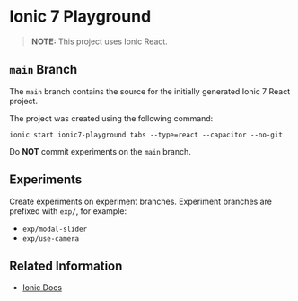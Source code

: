 # Ionic 7 Playground

> **NOTE:** This project uses Ionic React.

## `main` Branch

The `main` branch contains the source for the initially generated Ionic 7 React project.

The project was created using the following command:

```
ionic start ionic7-playground tabs --type=react --capacitor --no-git
```

Do **NOT** commit experiments on the `main` branch.

## Experiments

Create experiments on experiment branches. Experiment branches are prefixed with `exp/`, for example:

- `exp/modal-slider`
- `exp/use-camera`

## Related Information

- [Ionic Docs][ionic7]

[ionic7]: https://ionicframework.com/docs/ 'Ionic Documentation'
